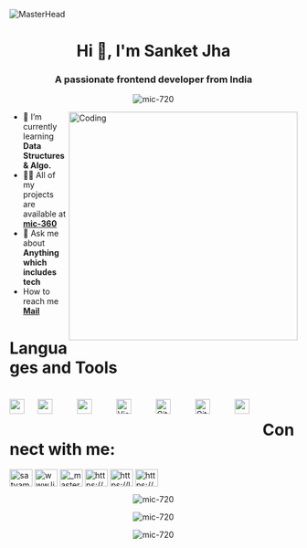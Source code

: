 ![MasterHead](https://user-images.githubusercontent.com/74038190/221352995-5ac18bdf-1a19-4f99-bbb6-77559b220470.gif)
<h1 align="center">Hi 👋, I'm Sanket Jha</h1>
<h3 align="center">A passionate frontend developer from India</h3>
<p align="center"> <img src="https://komarev.com/ghpvc/?username=mic-720&label=Profile%20views&color=0e75b6&style=flat" alt="mic-720" /> </p>
<img align="right" alt="Coding" width="400"src="https://camo.githubusercontent.com/5352b6b2b973a416adb9f788796e6e861e6ff286d2d83780df8ef7d90d4ca349/68747470733a2f2f6d656469612e67697068792e636f6d2f6d656469612f53576f536b4e36447854737a71494b4571762f67697068792e676966">




- 🌱 I’m currently learning **Data Structures & Algo.**
- 👨‍💻 All of my projects are available at [**mic-360**](https://github.com/mic-720)
-  💬 Ask me about **Anything which includes tech**
- How to reach me [**Mail**](mailto:sanketjha30@gmail.com)

#  Languages and Tools
<img align="left" src="https://cdn.jsdelivr.net/gh/devicons/devicon/icons/java/java-original.svg" style="padding-top:20px;" width="26px" />
<img align="left" src="https://cdn.jsdelivr.net/gh/devicons/devicon/icons/html5/html5-plain.svg" style="padding:20px;" width="26px" />
<img align="left" src="https://cdn.jsdelivr.net/gh/devicons/devicon/icons/css3/css3-plain.svg" style="padding:20px;" width="26px" />
<img align="left" alt="Visual Studio Code" width="26px" src="https://cdn.jsdelivr.net/gh/devicons/devicon/icons/vscode/vscode-original.svg" style="padding:20px;" />
<img align="left" alt="Git" width="26px" src="https://cdn.jsdelivr.net/gh/devicons/devicon/icons/git/git-original.svg" style="padding:20px;" />
<img align="left" alt="GitHub" width="26px" src="https://user-images.githubusercontent.com/3369400/139447912-e0f43f33-6d9f-45f8-be46-2df5bbc91289.png" style="padding:20px;" />
<img align="left" src="https://cdn.jsdelivr.net/gh/devicons/devicon/icons/javascript/javascript-plain.svg" style="padding:20px;" width="26px" />
<br/>


# Connect with me:
<p align="left">
<a href="[https://twitter.com/satyamkumar6493](https://twitter.com/SatyamKuma6493)" target="_blank"><img align="center" src="https://raw.githubusercontent.com/rahuldkjain/github-profile-readme-generator/master/src/images/icons/Social/twitter.svg" alt="satyamkumar6493" height="30" width="40" /></a>
<a href="www.linkedin.com/in/satyamkumar1018" target="_blank"><img align="center" src="https://raw.githubusercontent.com/rahuldkjain/github-profile-readme-generator/master/src/images/icons/Social/linked-in-alt.svg" alt="www.linkedin.com/in/satyam-kumar-383720254" height="30" width="40" /></a>
<a href="https://instagram.com/_master_satyam" target="blank"><img align="center" src="https://raw.githubusercontent.com/rahuldkjain/github-profile-readme-generator/master/src/images/icons/Social/instagram.svg" alt="_master_satyam" height="30" width="40" /></a>
<a href="[https://www.hackerrank.com/https://www.hackerrank.com/profile/satyamksvc](https://www.hackerrank.com/profile/satyamksvc)" target="_blank"><img align="center" src="https://raw.githubusercontent.com/rahuldkjain/github-profile-readme-generator/master/src/images/icons/Social/hackerrank.svg" alt="https://www.hackerrank.com/profile/satyamksvc" height="30" width="40" /></a>
<a href="[https://www.leetcode.com/https://leetcode.com/mastersatyam10/](https://leetcode.com/mastersatyam10/)" target="_blank"><img align="center" src="https://raw.githubusercontent.com/rahuldkjain/github-profile-readme-generator/master/src/images/icons/Social/leet-code.svg" alt="https://leetcode.com/mastersatyam10/" height="30" width="40" /></a>
<a href="https://auth.geeksforgeeks.org/user/https://auth.geeksforgeeks.org/user/satyams24u" target="_blank"><img align="center" src="https://raw.githubusercontent.com/rahuldkjain/github-profile-readme-generator/master/src/images/icons/Social/geeks-for-geeks.svg" alt="https://auth.geeksforgeeks.org/user/satyams24u" height="30" width="40" /></a>
</p>

<div align="center">
<p><img align="center" src="https://github-readme-stats.vercel.app/api/top-langs?username=mic-720&show_icons=true&locale=en&layout=compact" alt="mic-720" /></p>
</div>

<div align="center">
<p><img align="center" src="https://github-readme-stats.vercel.app/api?username=mic-720&show_icons=true&locale=en" alt="mic-720" /></p>
  <p><img align="center" src="https://github-readme-streak-stats.herokuapp.com/?user=mic-720&" alt="mic-720" /></p>
</div

<div align="center">

</div>
